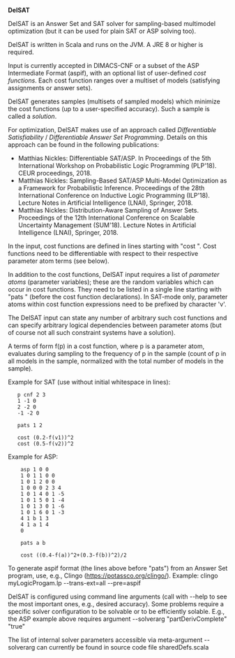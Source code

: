 **DelSAT**

DelSAT is an Answer Set and SAT solver for sampling-based multimodel optimization (but it can be
used for plain SAT or ASP solving too). 

DelSAT is written in Scala and runs on the JVM. A JRE 8 or higher is required.

Input is currently accepted in DIMACS-CNF or a subset of the ASP Intermediate Format (aspif),
with an optional list of user-defined _cost functions_. Each cost function ranges over a multiset of models (satisfying
assignments or answer sets).

DelSAT generates samples (multisets of sampled models) which minimize the cost functions (up to a user-specified accuracy). 
Such a sample is called a _solution_. 

For optimization, DelSAT makes use of an approach called _Differentiable Satisfiability_ / _Differentiable Answer Set Programming_.
Details on this approach can be found in the following publications:

- Matthias Nickles: Differentiable SAT/ASP. In Proceedings of the 5th International Workshop on Probabilistic Logic 
  Programming (PLP'18). CEUR proceedings, 2018.
- Matthias Nickles: Sampling-Based SAT/ASP Multi-Model Optimization as a Framework for Probabilistic Inference. 
  Proceedings of the 28th International Conference on Inductive Logic Programming (ILP'18). Lecture Notes 
  in Artificial Intelligence (LNAI), Springer, 2018.
- Matthias Nickles: Distribution-Aware Sampling of Answer Sets. Proceedings of the 12th International Conference on 
  Scalable Uncertainty Management (SUM'18). Lecture Notes in Artificial Intelligence (LNAI), Springer, 2018.

In the input, cost functions are defined in lines starting with "cost ". Cost functions need to be 
differentiable with respect to their respective parameter atom terms (see below).

In addition to the cost functions, DelSAT input requires a list of _parameter atoms_ (parameter variables); these are 
the random variables which can occur in cost functions. They need to be listed in a single line starting with "pats " 
(before the cost function declarations). 
In SAT-mode only, parameter atoms within cost function expressions need to be prefixed by character 'v'. 

The DelSAT input can state any number of arbitrary such cost functions and can specify arbitrary 
logical dependencies between parameter atoms (but of course not all such constraint systems have 
a solution).

A terms of form f(p) in a cost function, where p is a parameter atom, evaluates during sampling to 
the frequency of p in the sample (count of p in all models in the sample, normalized with the total number of models in the sample). 

Example for SAT (use without initial whitespace in lines):

       p cnf 2 3
       1 -1 0
       2 -2 0
       -1 -2 0
    
       pats 1 2
    
       cost (0.2-f(v1))^2
       cost (0.5-f(v2))^2
           
Example for ASP:

        asp 1 0 0
        1 0 1 1 0 0
        1 0 1 2 0 0
        1 0 0 0 2 3 4
        1 0 1 4 0 1 -5
        1 0 1 5 0 1 -4
        1 0 1 3 0 1 -6
        1 0 1 6 0 1 -3
        4 1 b 1 3
        4 1 a 1 4
        0
        
        pats a b
        
        cost ((0.4-f(a))^2+(0.3-f(b))^2)/2
           
To generate aspif format (the lines above before "pats") from an Answer Set program, use, e.g., Clingo (https://potassco.org/clingo/).
Example: clingo myLogicProgam.lp --trans-ext=all --pre=aspif
 
DelSAT is configured using command line arguments (call with --help to see the most important ones,
e.g., desired accuracy). 
Some problems require a specific solver configuration to be solvable or to be efficiently solable. E.g.,
the ASP example above requires argument --solverarg "partDerivComplete" "true"  

The list of internal solver parameters accessible via meta-argument --solverarg can currently be
found in source code file sharedDefs.scala

